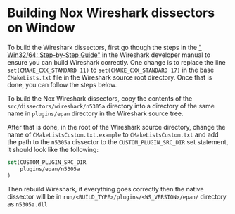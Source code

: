 # Building Nox Wireshark dissectors on Window

To build the Wireshark dissectors, first go though the steps in the [" Win32/64: Step-by-Step Guide"](https://www.wireshark.org/docs/wsdg_html_chunked/ChSetupWin32.html)  in the Wireshark developer manual to ensure you can build Wireshark correctly. One change is to replace the line `set(CMAKE_CXX_STANDARD 11)` to `set(CMAKE_CXX_STANDARD 17)` in the base `CMakeLists.txt` file in the Wireshark source root directory. Once that is done, you can follow the steps below.

To build the Nox Wireshark dissectors, copy the contents of the `src/dissectors/wireshark/n5305a` directory into a directory of the same name in `plugins/epan` directory in the Wireshark source tree.

After that is done, in the root of the Wireshark source directory, change the name of `CMakeListsCustom.txt.example` to `CMakeListsCustom.txt` and add the path to the `n5305a` dissector to the `CUSTOM_PLUGIN_SRC_DIR` set statement, it should look like the following:

```cmake
set(CUSTOM_PLUGIN_SRC_DIR
	plugins/epan/n5305a
)
```

Then rebuild Wireshark, if everything goes correctly then the native dissector will be in `run/<BUILD_TYPE>/plugins/<WS_VERSION>/epan/` directory as `n5305a.dll`
